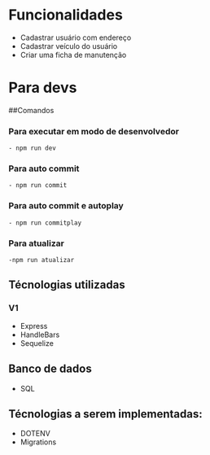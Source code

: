 # Funcionalidades
  - Cadastrar usuário com endereço
  - Cadastrar veículo do usuário
  - Criar uma ficha de manutenção 

# Para devs
##Comandos
  ### Para executar em modo de desenvolvedor 
    - npm run dev
  ### Para auto commit 
    - npm run commit 
  ### Para auto commit e autoplay
    - npm run commitplay
  ### Para atualizar 
    -npm run atualizar 
  
## Técnologias utilizadas
 ### V1
  - Express
  - HandleBars
  - Sequelize 
## Banco de dados 
  - SQL

## Técnologias a serem implementadas:
  - DOTENV
  - Migrations
